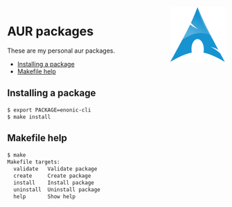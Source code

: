 <img align="right" width="128" height="128" src="logo.png">
<h1>AUR packages</h1>

These are my personal aur packages.

- [Installing a package](#installing-a-package)
- [Makefile help](#makefile-help)

## Installing a package

```console
$ export PACKAGE=enonic-cli
$ make install
```

## Makefile help

```console
$ make
Makefile targets:
  validate   Validate package
  create     Create package
  install    Install package
  uninstall  Uninstall package
  help       Show help
```